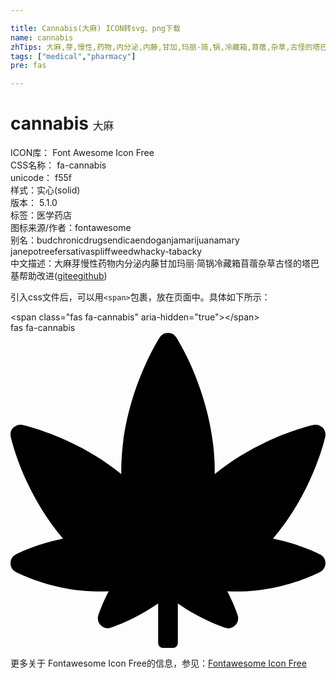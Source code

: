 ```yaml
---

title: Cannabis(大麻) ICON转svg、png下载
name: cannabis
zhTips: 大麻,芽,慢性,药物,内分泌,内藤,甘加,玛丽·简,锅,冷藏箱,苜蓿,杂草,古怪的塔巴基
tags: ["medical","pharmacy"]
pre: fas

---
```


# cannabis  <small style="font-size: 60%;font-weight: 100">大麻</small>


<div class="detail-page">
<p>
<span>
ICON库：
<span class="badge-secondary badge">Font Awesome Icon Free</span> 
</span>
<br/>
<span>
CSS名称：
<span class="badge-secondary badge">fa-cannabis</span> 
</span>
<br/>
<span>
unicode：
<span class="badge-secondary badge">f55f</span> 
<copy-btn content='f55f' btn-title=""></copy-btn>
<copy-btn :content='String.fromCodePoint(parseInt("f55f", 16))' btn-title="复制U"></copy-btn>
</span><br/><span>样式：<span class="badge-light badge">实心(solid)</span></span>
<br/>
<span>
版本：
<span class="badge-secondary badge">5.1.0</span> 
</span><br/><span>标签：<span class="badge-light badge"><router-link to="/tags/medical.html">医学</router-link></span><span class="badge-light badge"><router-link to="/tags/pharmacy.html">药店</router-link></span></span>
<br/>
<span>图标来源/作者：<span class="badge-light badge">fontawesome</span></span> 
<br/>
<span>别名：<span class="badge-light badge">bud</span><span class="badge-light badge">chronic</span><span class="badge-light badge">drugs</span><span class="badge-light badge">endica</span><span class="badge-light badge">endo</span><span class="badge-light badge">ganja</span><span class="badge-light badge">marijuana</span><span class="badge-light badge">mary jane</span><span class="badge-light badge">pot</span><span class="badge-light badge">reefer</span><span class="badge-light badge">sativa</span><span class="badge-light badge">spliff</span><span class="badge-light badge">weed</span><span class="badge-light badge">whacky-tabacky</span></span><br/><span class="zh-detail">中文描述：<span class="badge-primary badge">大麻</span><span class="badge-primary badge">芽</span><span class="badge-primary badge">慢性</span><span class="badge-primary badge">药物</span><span class="badge-primary badge">内分泌</span><span class="badge-primary badge">内藤</span><span class="badge-primary badge">甘加</span><span class="badge-primary badge">玛丽·简</span><span class="badge-primary badge">锅</span><span class="badge-primary badge">冷藏箱</span><span class="badge-primary badge">苜蓿</span><span class="badge-primary badge">杂草</span><span class="badge-primary badge">古怪的塔巴基</span><span class="help-link"><span>帮助改进</span>(<a href="https://gitee.com/liuwave/icon-helper/edit/master/json/fontawesome/solid/cannabis.json" target="_blank" rel="noopener noreferrer">gitee</a><a href="https://github.com/liuwave/icon-helper/edit/master/json/fontawesome/solid/cannabis.json" target="_blank" rel="noopener noreferrer">github</a></span>)</span><br/>
</p>
</div>
<div class="alert alert-dark">
  <i class="fas fa-cannabis fa-xs"></i>
  <i class="fas fa-cannabis fa-sm"></i>
  <i class="fas fa-cannabis fa-lg"></i>
  <i class="fas fa-cannabis fa-2x"></i>
  <i class="fas fa-cannabis fa-3x"></i>
  <i class="fas fa-cannabis fa-5x"></i>
  <i class="fas fa-cannabis fa-7x"></i>
</div>
<div>
  <p>引入css文件后，可以用<code>&lt;span&gt;</code>包裹，放在页面中。具体如下所示：    
  </p>
  <div class="alert alert-primary" style="font-size: 14px">
    &lt;span class="fas fa-cannabis" aria-hidden="true"&gt;&lt;/span&gt;
    <copy-btn content='<span class="fas fa-cannabis" aria-hidden="true"></span>'></copy-btn>
  </div>
  <div class="alert alert-secondary">
    <i class="fas fa-cannabis"
    style="font-size: 24px"
    aria-hidden="true"></i> fas fa-cannabis
    <copy-btn content="fas fa-cannabis" btn-title="复制图标名称"></copy-btn>
  </div>
</div>
<div id="svg" class="svg-wrap">
<svg xmlns="http://www.w3.org/2000/svg" viewBox="0 0 512 512"><path d="M503.47 360.25c-1.56-.82-32.39-16.89-76.78-25.81 64.25-75.12 84.05-161.67 84.93-165.64 1.18-5.33-.44-10.9-4.3-14.77-3.03-3.04-7.12-4.7-11.32-4.7-1.14 0-2.29.12-3.44.38-3.88.85-86.54 19.59-160.58 79.76.01-1.46.01-2.93.01-4.4 0-118.79-59.98-213.72-62.53-217.7A15.973 15.973 0 0 0 256 0c-5.45 0-10.53 2.78-13.47 7.37-2.55 3.98-62.53 98.91-62.53 217.7 0 1.47.01 2.94.01 4.4-74.03-60.16-156.69-78.9-160.58-79.76-1.14-.25-2.29-.38-3.44-.38-4.2 0-8.29 1.66-11.32 4.7A15.986 15.986 0 0 0 .38 168.8c.88 3.97 20.68 90.52 84.93 165.64-44.39 8.92-75.21 24.99-76.78 25.81a16.003 16.003 0 0 0-.02 28.29c2.45 1.29 60.76 31.72 133.49 31.72 6.14 0 11.96-.1 17.5-.31-11.37 22.23-16.52 38.31-16.81 39.22-1.8 5.68-.29 11.89 3.91 16.11a16.019 16.019 0 0 0 16.1 3.99c1.83-.57 37.72-11.99 77.3-39.29V504c0 4.42 3.58 8 8 8h16c4.42 0 8-3.58 8-8v-64.01c39.58 27.3 75.47 38.71 77.3 39.29a16.019 16.019 0 0 0 16.1-3.99c4.2-4.22 5.71-10.43 3.91-16.11-.29-.91-5.45-16.99-16.81-39.22 5.54.21 11.37.31 17.5.31 72.72 0 131.04-30.43 133.49-31.72 5.24-2.78 8.52-8.22 8.51-14.15-.01-5.94-3.29-11.39-8.53-14.15z"/></svg>
</div>
<detail full-name='fa-cannabis'></detail>
    
<div><p>更多关于  Fontawesome Icon Free的信息，参见：<a target="_blank" href="https://iconhelper.cn/fontawesome.html">Fontawesome Icon Free</a>
</p></div>
